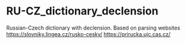 # RU-CZ_dictionary_declension
 Russian-Czech dictionary with declension. Based on parsing websites
		https://slovniky.lingea.cz/rusko-cesky/
		https://prirucka.ujc.cas.cz/